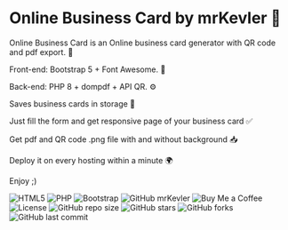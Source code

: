# Online Business Card by mrKevler 🚀

Online Business Card is an Online business card generator with QR code and pdf export. 📇

Front-end: Bootstrap 5 + Font Awesome. 🎨

Back-end: PHP 8 + dompdf + API QR. ⚙️

Saves business cards in storage 💾

Just fill the form and get responsive page of your business card ✅

Get pdf and QR code .png file with and without background 📥

Deploy it on every hosting within a minute 🌍

Enjoy ;)

![HTML5](https://img.shields.io/badge/HTML5-E34F26?logo=html5&logoColor=white) ![PHP](https://img.shields.io/badge/PHP-777BB4?logo=php&logoColor=white) ![Bootstrap](https://img.shields.io/badge/Bootstrap-7952B3?logo=bootstrap&logoColor=white) ![GitHub mrKevler](https://img.shields.io/badge/GitHub-mrkevler-green)
![Buy Me a Coffee](https://img.shields.io/badge/Support-Buy%20Me%20a%20Coffee-yellow) ![License](https://img.shields.io/badge/License-CC%20BY--NC-blue) ![GitHub repo size](https://img.shields.io/github/repo-size/mrkevler/online_business_card) ![GitHub stars](https://img.shields.io/github/stars/mrkevler/online_business_card?style=social) ![GitHub forks](https://img.shields.io/github/forks/mrkevler/online_business_card?style=social) ![GitHub last commit](https://img.shields.io/github/last-commit/mrkevler/online_business_card)
